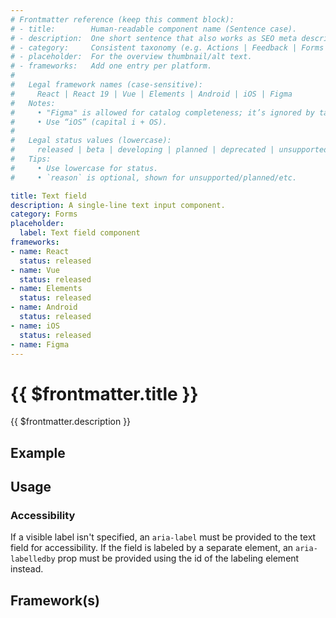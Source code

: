 ```yaml
---
# Frontmatter reference (keep this comment block):
# - title:        Human-readable component name (Sentence case).
# - description:  One short sentence that also works as SEO meta description.
# - category:     Consistent taxonomy (e.g. Actions | Feedback | Forms | Navigation | Data display | Layout | Utilities).
# - placeholder:  For the overview thumbnail/alt text.
# - frameworks:   Add one entry per platform.
#
#   Legal framework names (case-sensitive):
#     React | React 19 | Vue | Elements | Android | iOS | Figma
#   Notes:
#     • "Figma" is allowed for catalog completeness; it’s ignored by tabs/matrix.
#     • Use “iOS” (capital i + OS).
#
#   Legal status values (lowercase):
#     released | beta | developing | planned | deprecated | unsupported
#   Tips:
#     • Use lowercase for status.
#     • `reason` is optional, shown for unsupported/planned/etc.

title: Text field
description: A single-line text input component.
category: Forms
placeholder:
  label: Text field component
frameworks:
- name: React
  status: released
- name: Vue
  status: released
- name: Elements
  status: released
- name: Android
  status: released
- name: iOS
  status: released
- name: Figma
---
```

# {{ $frontmatter.title }}
{{ $frontmatter.description }}

<DsComponentStatus align="left" hide-unsupported />

## Example
<ThemeSwitcher />
<textfield-example />

## Usage

<component-design-guidelines name="Warp - Components / Input" link="https://www.figma.com/file/nkiRpuVu6XRfvY96BA80H8/Components-overview?type=design&node-id=162-3118&mode=design&t=BeQTJcCWRTnsK9fC-0" />

### Accessibility

If a visible label isn't specified, an `aria-label` must be provided to the text field for accessibility.
If the field is labeled by a separate element, an `aria-labelledby` prop must be provided using the id of the labeling element instead.

## Framework(s)
<DsCodeTabs />

<component-questions />